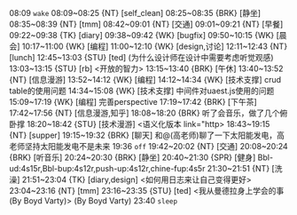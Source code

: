 08:09 `wake`
08:09~08:25 {NT} [self_clean]
08:25~08:35 {BRK} [静坐]
08:35~08:39 {NT} [tmm]
08:42~09:01 {NT} [交通]
09:01~09:21 {NT} [早餐]
09:22~09:38 {TK} [diary]
09:38~09:42 {WK} [bugfix] <WA>
09:50~10:15 {WK} [晨会] <WA>
10:17~11:00 {WK} [编程] <WA>
11:00~12:10 {WK} [design,讨论] <WA>
12:11~12:43 {NT} [lunch]
12:45~13:03 {STU} [ted] <OTD> (为什么设计师在设计中需要考虑听觉观感)
13:03~13:15 {STU} [rb] <开放的智力>
13:15~13:40 {BRK} [午休]
13:40~13:52 {NT} [信息漫游] <mtime>
13:52~14:12 {WK} [编程] <WA>
14:12~14:34 {WK} [技术支撑] <WA> crud table的使用问题
14:34~15:08 {WK} [技术支撑] <WA> 中间件对uaest.js使用的问题
15:09~17:19 {WK} [编程] <life-time-tracker> 完善perspective
17:19~17:42 {BRK} [下午茶]
17:42~17:56 {NT} [信息漫游,知乎]
18:08~18:20 {BRK} 听了会音乐，做了几个俯卧撑
18:20~18:42 {STU} [技术漫游] <语义化版本 link="http>
18:43~19:15 {NT} [supper]
19:15~19:32 {BRK} [聊天] 和@(高老师)聊了一下太阳能发电，高老师坚持太阳能发电不是未来
19:36 `off`
19:42~20:02 {NT} [交通]
20:08~20:24 {BRK} [听音乐]
20:24~20:30 {BRK} [静坐]
20:40~21:30 {SPR} [健身] Bbl-ud:4s15r,Bbl-bup:4s12r,push-up:4s12r,chine-fup:4s5r
21:30~21:51 {NT} [洗澡]
21:51~23:04 {TK} [diary,design] <如何用日志来让自己变得更好>
23:04~23:16 {NT} [tmm]
23:16~23:35 {STU} [ted] <我从曼德拉身上学会的事(By Boyd Varty)> (By Boyd Varty)
23:40 `sleep`